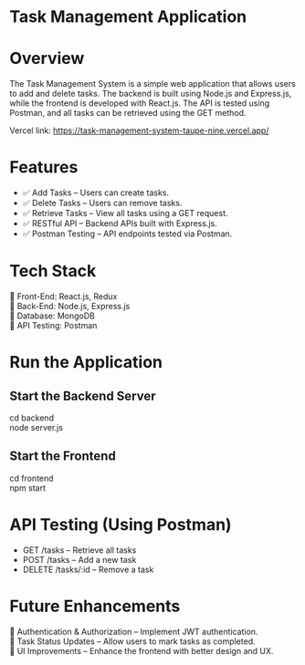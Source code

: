 # Task Management Application
# Overview
The Task Management System is a simple web application that allows users to add and delete tasks. The backend is built using Node.js and Express.js, while the frontend is developed with React.js. The API is tested using Postman, and all tasks can be retrieved using the GET method.

Vercel link: https://task-management-system-taupe-nine.vercel.app/

# Features
- ✅ Add Tasks – Users can create tasks.
- ✅ Delete Tasks – Users can remove tasks.
- ✅ Retrieve Tasks – View all tasks using a GET request.
- ✅ RESTful API – Backend APIs built with Express.js.
- ✅ Postman Testing – API endpoints tested via Postman.

# Tech Stack
 🔹 Front-End: React.js, Redux
 <br>
 🔹 Back-End: Node.js, Express.js
 <br>
 🔹 Database: MongoDB 
 <br>
 🔹 API Testing: Postman

# Run the Application
## Start the Backend Server
cd backend
<br>
node server.js

## Start the Frontend
cd frontend
<br>
npm start

# API Testing (Using Postman)
 * GET /tasks – Retrieve all tasks
 * POST /tasks – Add a new task
 * DELETE /tasks/:id – Remove a task

# Future Enhancements
🚀 Authentication & Authorization – Implement JWT authentication.
<br>
🚀 Task Status Updates – Allow users to mark tasks as completed.
<br>
🚀 UI Improvements – Enhance the frontend with better design and UX.
